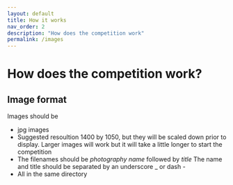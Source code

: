 ```yaml
---
layout: default
title: How it works
nav_order: 2
description: "How does the competition work"
permalink: /images
---
```


# How does the competition work?



## Image format

Images should be 

- jpg images
- Suggested resoultion 1400 by 1050, but they will be scaled down prior to display. Larger images will work but it will take a little longer to start the competition
- The filenames should be _photography name_ followed by _title_  The name and title should be separated by an underscore _ or dash - 
- All in the same directory

